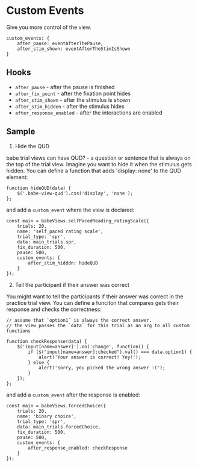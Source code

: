 # Custom Events

Give you more control of the view.

```
custom_events: {
    after_pause: eventAfterThePause,
    after_stim_shown: eventAfterTheStimIsShown
}
```

## Hooks

<!--  add info about the DOM at each stage to this docs -->
- `after_pause` - after the pause is finished
- `after_fix_point` - after the fixation point hides
- `after_stim_shown` - after the stimulus is shown
- `after_stim_hidden` - after the stimulus hides
- `after_response_enabled` - after the interactions are enabled


## Sample

1. Hide the QUD

babe trial views can have QUD? - a question or sentence that is always on the top of the trial view. Imagine you want to hide it when the stimulus gets hidden. You can define a function that adds 'display: none' to the QUD element:

```
function hideQUD(data) {
    $('.babe-view-qud').css('display', 'none');
};
```

and add a `custom_event` where the view is declared:

```
const main = babeViews.selfPacedReading_ratingScale({
    trials: 20,
    name: 'self_paced rating scale',
    trial_type: 'spr',
    data: main_trials.spr,
    fix_duration: 500,
    pause: 500,
    custom_events: {
        after_stim_hidddn: hideQUD
    }
});
```

2. Tell the participant if their answer was correct

You might want to tell the participants if their answer was correct in the practice trial view. You can define a funciton that compares gets their response and checks the correctness:

```
// assume that `option1` is always the correct answer.
// the view passes the `data` for this trial as an arg to all custom functions

function checkResponse(data) {
    $('input[name=answer]').on('change', function() {
        if ($("input[name=answer]:checked").val() === data.option1) {
            alert('Your answer is correct! Yey!');
        } else {
            alert('Sorry, you picked the wrong answer :(');
        }
    });
};
```

and add a `custom_event` after the response is enabled:

```
const main = babeViews.forcedChoice({
    trials: 20,
    name: 'binary choice',
    trial_type: 'spr',
    data: main_trials.forcedChoice,
    fix_duration: 500,
    pause: 500,
    custom_events: {
        after_response_enabled: checkResponse
    }
});
```